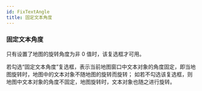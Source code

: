 ```yaml
---
id: FixTextAngle
title: 固定文本角度
---
```

### 固定文本角度

只有设置了地图的旋转角度为非 0 值时，该复选框才可用。

若勾选“固定文本角度”复选框，表示当前地图窗口中文本对象的角度固定，即当地图旋转时，地图中的文本对象不随地图的旋转而旋转；
如若不勾选该复选框，则地图中文本对象的角度不固定，地图旋转时，文本对象也随之进行旋转。

